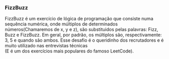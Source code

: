 ### FizzBuzz

 FizzBuzz é um exercício de lógica de programação que consiste numa sequência numérica, onde múltiplos de determinados números(Chamaremos de x, y e z), são substituidos pelas palavras: Fizz, Buzz e FizzBuzz. Em geral, por padrão, os múltiplos são, respectivamente: 3, 5 e quando são ambos. Esse desafio é o queridinho dos recrutadores e é muito utilizado nas entrevistas técnicas   
 (E é um dos exercícios mais populares do famoso LeetCode).

  
